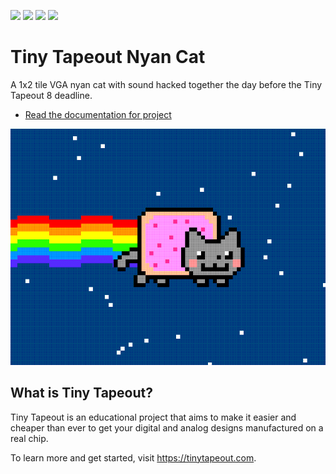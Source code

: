 ![](../../workflows/gds/badge.svg) ![](../../workflows/docs/badge.svg) ![](../../workflows/test/badge.svg) ![](../../workflows/fpga/badge.svg)

# Tiny Tapeout Nyan Cat

A 1x2 tile VGA nyan cat with sound hacked together the day before the Tiny Tapeout 8 deadline.

- [Read the documentation for project](docs/info.md)

![preview](docs/preview.png)

## What is Tiny Tapeout?

Tiny Tapeout is an educational project that aims to make it easier and cheaper than ever to get your digital and analog designs manufactured on a real chip.

To learn more and get started, visit https://tinytapeout.com.
